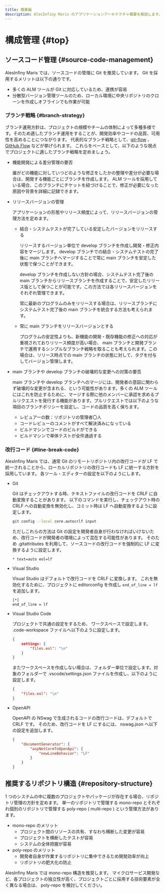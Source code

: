 ```yaml
---
title: 概要編
description: AlesInfiny Maris のアプリケーションアーキテクチャ概要を解説します。
---
```


# 構成管理 {#top}

## ソースコード管理 {#source-code-management}

AlesInfiny Maris では、ソースコードの管理に Git を推奨しています。 Git を採用するメリットは以下の通りです。

- 多くの ALM ツールが Git に対応しているため、連携が容易
- 分散型バージョン管理ツールのため、ローカル環境に中央リポジトリのクローンを作成しオフラインでも作業が可能

### ブランチ戦略 {#branch-strategy}

ブランチ運用方針は、プロジェクトの規模やチームの体制によって多種多様です。そのため適したブランチ運用をすることが、開発効率やコードの品質、可用性を高めることにつながります。
代表的なブランチ戦略として、[git-flow](https://nvie.com/posts/a-successful-git-branching-model/) 、[GitHub Flow](https://docs.github.com/ja/get-started/quickstart/github-flow) などが挙げられます。
これらをベースとして、以下のような視点でプロジェクトに適したブランチ戦略を定めましょう。

- 機能開発による差分管理の要否

    誰がどの機能に対していつどのような修正をしたかの整理や差分が必要な場合は、開発する機能ごとにブランチを作成します。 ALM ツールを採用している場合、このブランチにチケットを紐づけることで、修正が必要になった原因や背景を詳細に記録できます。

- リリースバージョンの管理

    アプリケーションの形態やリリース頻度によって、リリースバージョンの管理方法を定めます。  

    - 結合・システムテストが完了している安定したバージョンをリリースする

        リリースするバージョン単位で develop ブランチを作成し開発・修正内容をマージします。 develop ブランチでの結合・システムテストの完了後に main ブランチへマージすることで常に main ブランチを安定した状態で保つことができます。

        develop ブランチを作成しない方針の場合、システムテスト完了後の main ブランチからリリースブランチを作成することで、安定したリリース版として保つことが可能です。この方法では各リリースバージョンをそれぞれ管理できます。

        常に最新のプログラムのみをリリースする場合は、リリースブランチにシステムテスト完了後の main ブランチを統合する方法も考えられます。

    - 常に main ブランチをリリースバージョンとする

        プログラムの安定性よりも、新機能の開発・既存機能の修正への対応が重視されておりリリース頻度が高い場合、 main ブランチと開発ブランチで運用するシンプルなブランチ戦略を取ることも考えられます。この場合は、リリース時点での main ブランチの状態に対して、タグを付与してバージョン管理します。

- main ブランチや develop ブランチの破壊的な変更への対策の要否

    main ブランチや develop ブランチへのマージには、開発者の意図に関わらず破壊的な変更が含まれる、という可能性があります。多くの ALM ツールにはこれを防止するために、マージする際に他のメンバーに承認を求めるプルリクエストを発行する機能があります。プルリクエストでは以下のような項目のブランチポリシーを設定し、コードの品質を高く保ちます。

    - レビュアーの数：リポジトリの管理者〇人
    - コードレビューのコメントがすべて解決済みになっている
    - ビルドマシンでコードのビルドができる
    - ビルドマシンで単体テストが全件通過する

### 改行コード {#line-break-code}

AlesInfiny Maris では、通常 Git のリモートリポジトリ内の改行コードが LF で統一されることから、ローカルリポジトリの改行コードも LF に統一する方針を採用しています。
各ツール・エディターの設定を以下のようにします。

- Git

    Git はチェックアウトする時、テキストファイルの改行コードを CRLF に自動変換することがあります。
    以下のコマンドを実行し、チェックアウト時の CRLF への自動変換を無効化し、コミット時は LF へ自動変換するように設定します。

    ```bash
    git config --local core.autocrlf input
    ```

    ただしこれらの方法は Git の設定を開発者自身が行わなければいけないため、改行コードが開発者の環境によって混在する可能性があります。
    そのため .gitattributes を利用して、ソースコードの改行コードを強制的に LF に変換するように設定します。

    ```text title=".gitattributes"
    * text=auto eol=lf
    ```

- Visual Studio

    Visual Studio はデフォルトで改行コードを CRLF に変換します。
    これを無効化するために、プロジェクトに editorconfig を作成し `end_of_line = lf` を追加します。

    ```text title=".editorconfig"
    [*]
    end_of_line = lf
    ```

- Visual Studio Code

    プロジェクトで共通の設定をするため、 ワークスペースで設定します。 .code-workspace ファイルへ以下のように設定します。

    ```json title=".code-workspace"
    {
        settings: {
            "files.eol": "\n"
        }
    }
    ```

    またワークスペースを作成しない場合は、フォルダー単位で設定します。対象のフォルダーで .vscode/settings.json ファイルを作成し、以下のように設定します。

    ```json title=".vscode/settings.json"
    {
        "files.eol": "\n"
    }
    ```

- OpenAPI

    OpenAPI の NSwag で生成されるコードの改行コードは、デフォルトで CRLF です。
    そのため、改行コードを LF にするには、 nswag.json へ以下の設定を追加します。

    ```json title="nswag.json"
    {
        "documentGenerator": {
            "aspNetCoreToOpenApi": {
                "newLineBehavior": "LF"
            }
        }
    }
    ```

## 推奨するリポジトリ構造 {#repository-structure}

1 つのシステムの中に複数のプロジェクトやパッケージが存在する場合、リポジトリ管理の方針を定めます。
単一のリポジトリで管理する mono-repo とそれぞれ個別のリポジトリで管理する poly-repo ( multi-repo ) という管理方法があります。

- mono-repo のメリット
    - プロジェクト間のリソースの共有、すなわち横断した変更が容易
    - プロジェクトを横断したテストが容易
    - システムの全体把握が容易
- poly-repo のメリット
    - 開発者自身が作業するリポジトリに集中できるため開発効率が向上  
    - リポジトリの肥大化の防止

AlesInfiny Maris では mono-repo 構造を推奨します。
マイクロサービス開発など、各プロジェクトの独立性が高く、プロジェクトごとに採用する技術要素が全く異なる場合は、 poly-repo を検討してください。
